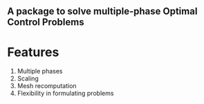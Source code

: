 ## A package to solve multiple-phase Optimal Control Problems
# Features
1. Multiple phases
2. Scaling
3. Mesh recomputation
4. Flexibility in formulating problems

